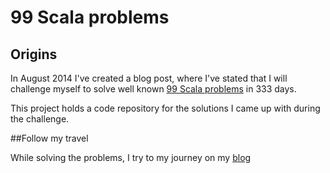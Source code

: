 # 99 Scala problems


## Origins
In August 2014 I've created a blog post, 
where I've stated that I will challenge myself to solve well known [99 Scala problems](http://aperiodic.net/phil/scala/s-99/) in 333 days.

This project holds a code repository for the solutions I came up with during the challenge.  


##Follow my travel

While solving the problems, I try to my journey on my [blog](http://www.rabbitonweb.com/category/scala/99-problems/)
